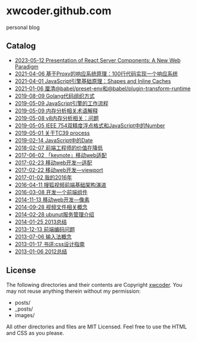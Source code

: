 xwcoder.github.com
==================

personal blog

## Catalog

* [2023-05-12  Presentation of React Server Components: A New Web Paradigm](https://github.com/xwcoder/xwcoder.github.com/issues/27)
* [2021-04-06  基于Proxy的响应系统原理：100行代码实现一个响应系统](https://github.com/xwcoder/xwcoder.github.com/issues/25)
* [2021-04-01  JavaScript引擎基础原理：Shapes and Inline Caches](https://github.com/xwcoder/xwcoder.github.com/issues/24)
* [2021-01-06  厘清@babel/preset-env和@babel/plugin-transform-runtime](https://github.com/xwcoder/xwcoder.github.com/issues/23)
* [2019-08-09  Golang代码组织方式](https://github.com/xwcoder/xwcoder.github.com/issues/17)
* [2019-05-09  JavaScript引擎的工作流程](https://github.com/xwcoder/xwcoder.github.com/issues/22)
* [2019-05-09  内存分析相关术语解释](https://github.com/xwcoder/xwcoder.github.com/issues/21)
* [2019-05-08  v8内存分析相关：问题](https://github.com/xwcoder/xwcoder.github.com/issues/20)
* [2019-05-05  IEEE 754双精度浮点格式和JavaScript中的Number](https://github.com/xwcoder/xwcoder.github.com/issues/19)
* [2019-05-01  关于TC39 process](https://github.com/xwcoder/xwcoder.github.com/issues/18)
* [2019-02-14  JavaScript中的Date](https://github.com/xwcoder/xwcoder.github.com/issues/16)
* [2018-02-07  前端工程师的价值在降低](https://github.com/xwcoder/xwcoder.github.com/issues/15)
* [2017-06-02  「keynote」移动web适配](https://github.com/xwcoder/xwcoder.github.com/issues/14)
* [2017-02-23  移动web开发—适配](https://github.com/xwcoder/xwcoder.github.com/issues/13)
* [2017-02-22  移动web开发—viewport](https://github.com/xwcoder/xwcoder.github.com/issues/12)
* [2017-01-02  我的2016年](https://github.com/xwcoder/xwcoder.github.com/issues/11)
* [2016-04-11  搜狐视频前端基础架构演进](https://github.com/xwcoder/xwcoder.github.com/issues/10)
* [2016-03-08  开发一个前端组件](https://github.com/xwcoder/xwcoder.github.com/issues/9)
* [2014-11-13  移动web开发—像素](https://github.com/xwcoder/xwcoder.github.com/issues/8)
* [2014-09-28  视频文件相关概念](https://github.com/xwcoder/xwcoder.github.com/issues/7)
* [2014-02-28  ubunut服务管理介绍](https://github.com/xwcoder/xwcoder.github.com/issues/6)
* [2014-01-25  2013总结](https://github.com/xwcoder/xwcoder.github.com/issues/5)
* [2013-12-13  前端编码问题](https://github.com/xwcoder/xwcoder.github.com/issues/4)
* [2013-07-06  输入法概念](https://github.com/xwcoder/xwcoder.github.com/issues/3)
* [2013-01-17  书评:css设计指南](https://github.com/xwcoder/xwcoder.github.com/issues/2)
* [2013-01-06  2012总结](https://github.com/xwcoder/xwcoder.github.com/issues/1)

## License

The following directories and their contents are Copyright [xwcoder](https://github.com/xwcoder). You may not reuse anything therein without my permission:

* posts/
* _posts/
* images/

All other directories and files are MIT Licensed. Feel free to use the HTML and CSS as you please.
